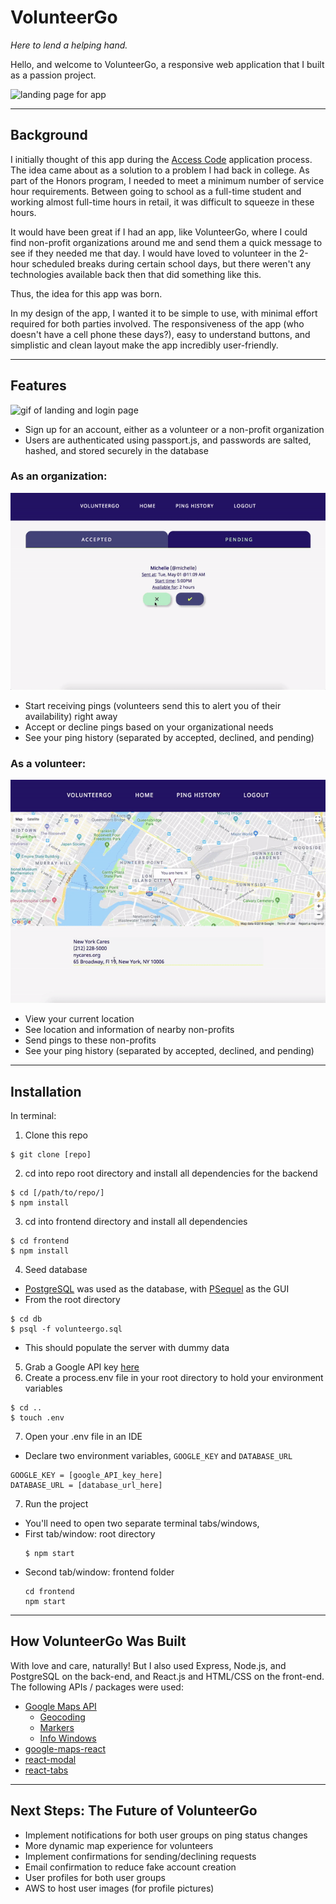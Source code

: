 # VolunteerGo
*Here to lend a helping hand.*

Hello, and welcome to VolunteerGo, a responsive web application that I built as a passion project.

![landing page for app](https://imgur.com/jTPAnHz.png "VolunteerGo Landing Page")

--- 

## Background

I initially thought of this app during the [Access Code](https://www.c4q.nyc/accesscode/) application process. The idea came about as a solution to a problem I had back in college. As part of the Honors program, I needed to meet a minimum number of service hour requirements. Between going to school as a full-time student and working almost full-time hours in retail, it was difficult to squeeze in these hours.

It would have been great if I had an app, like VolunteerGo, where I could find non-profit organizations around me and send them a quick message to see if they needed me that day. I would have loved to volunteer in the 2-hour scheduled breaks during certain school days, but there weren't any technologies available back then that did something like this.

Thus, the idea for this app was born.

In my design of the app, I wanted it to be simple to use, with minimal effort required for both parties involved. The responsiveness of the app (who doesn't have a cell phone these days?), easy to understand buttons, and simplistic and clean layout make the app incredibly user-friendly.

---

## Features

  <img src="./frontend/public/preview/landing.gif" alt="gif of landing and login page" />
  
  * Sign up for an account, either as a volunteer or a non-profit organization
  * Users are authenticated using passport.js, and passwords are salted, hashed, and stored securely in the database

### __As an organization__:

  <img src="./frontend/public/preview/org.gif" alt="gif of organization feed" />
  
  - Start receiving pings (volunteers send this to alert you of their availability) right away
  - Accept or decline pings based on your organizational needs
  - See your ping history (separated by accepted, declined, and pending)
  
### __As a volunteer__:

  <img src="./frontend/public/preview/ping.gif" alt="gif of volunteer user sending a ping request" />
  
  - View your current location
  - See location and information of nearby non-profits
  - Send pings to these non-profits
  - See your ping history (separated by accepted, declined, and pending)

---

## Installation

In terminal:

1. Clone this repo 
```
$ git clone [repo]
```
2. cd into repo root directory and install all dependencies for the backend
```
$ cd [/path/to/repo/]
$ npm install
```
3. cd into frontend directory and install all dependencies
```
$ cd frontend
$ npm install
```
4. Seed database
  - [PostgreSQL](https://www.postgresql.org/) was used as the database, with [PSequel](http://www.psequel.com/) as the GUI
  - From the root directory
  ```
  $ cd db
  $ psql -f volunteergo.sql
  ```
  - This should populate the server with dummy data
5. Grab a Google API key [here](https://developers.google.com/maps/documentation/javascript/get-api-key)
6. Create a process.env file in your root directory to hold your environment variables
```
$ cd ..
$ touch .env
```
7. Open your .env file in an IDE
  - Declare two environment variables, `GOOGLE_KEY` and `DATABASE_URL`
  ```
  GOOGLE_KEY = [google_API_key_here]
  DATABASE_URL = [database_url_here]
  ```

7. Run the project
  - You'll need to open two separate terminal tabs/windows, 
  - First tab/window: root directory
    ```
    $ npm start
    ```
  - Second tab/window: frontend folder
    ```
    cd frontend
    npm start
    ```
---

## How VolunteerGo Was Built

With love and care, naturally! But I also used Express, Node.js, and PostgreSQL on the back-end, and React.js and HTML/CSS on the front-end. The following APIs / packages were used:

* [Google Maps API](https://developers.google.com/maps/documentation/javascript/tutorial)
  * [Geocoding](https://developers.google.com/maps/documentation/javascript/geocoding)
  * [Markers](https://developers.google.com/maps/documentation/javascript/markers)
  * [Info Windows](https://developers.google.com/maps/documentation/javascript/infowindows)
* [google-maps-react](https://www.npmjs.com/package/google-maps-react)
* [react-modal](https://www.npmjs.com/package/react-modal)
* [react-tabs](https://www.npmjs.com/package/react-tabs)

---

## __Next Steps__: The Future of VolunteerGo

- Implement notifications for both user groups on ping status changes
- More dynamic map experience for volunteers
- Implement confirmations for sending/declining requests
- Email confirmation to reduce fake account creation
- User profiles for both user groups
- AWS to host user images (for profile pictures)
